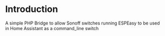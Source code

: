 # Introduction

A simple PHP Bridge to allow Sonoff switches running ESPEasy to be used in Home Assistant as a command_line switch
